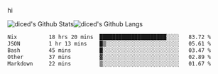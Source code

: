hi

<img align="center" style="padding:0" src="https://github-readme-stats-diced.vercel.app/api?username=diced&show_icons=true&count_private=true&include_all_commits=true&hide=contribs&hide_border=true&hide_title=true&hide_border=true&theme=transparent" alt="diced's Github Stats"><img align="center" style="padding:0" src="https://github-readme-stats-diced.vercel.app/api/top-langs/?username=diced&layout=compact&hide_border=true&theme=transparent" alt="diced's Github Langs">

<!--START_SECTION:waka-->

```txt
Nix          18 hrs 20 mins  █████████████████████░░░░   83.72 %
JSON         1 hr 13 mins    █▒░░░░░░░░░░░░░░░░░░░░░░░   05.61 %
Bash         45 mins         █░░░░░░░░░░░░░░░░░░░░░░░░   03.47 %
Other        37 mins         ▓░░░░░░░░░░░░░░░░░░░░░░░░   02.89 %
Markdown     22 mins         ▒░░░░░░░░░░░░░░░░░░░░░░░░   01.67 %
```

<!--END_SECTION:waka-->
